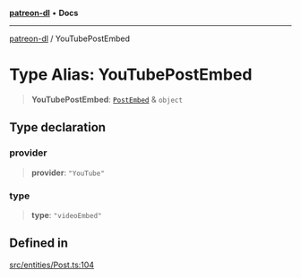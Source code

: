 [**patreon-dl**](../README.md) • **Docs**

***

[patreon-dl](../README.md) / YouTubePostEmbed

# Type Alias: YouTubePostEmbed

> **YouTubePostEmbed**: [`PostEmbed`](../interfaces/PostEmbed.md) & `object`

## Type declaration

### provider

> **provider**: `"YouTube"`

### type

> **type**: `"videoEmbed"`

## Defined in

[src/entities/Post.ts:104](https://github.com/patrickkfkan/patreon-dl/blob/3799c917b21e82ba47bd4fda974130f074846e4a/src/entities/Post.ts#L104)
